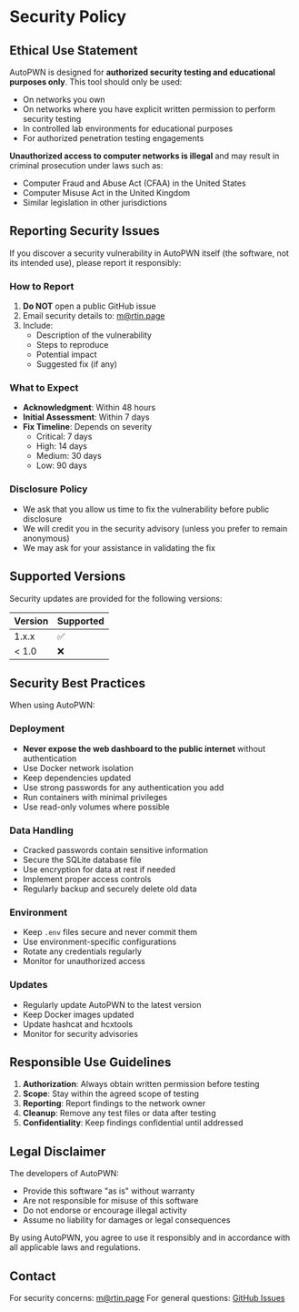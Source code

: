 # Security Policy

## Ethical Use Statement

AutoPWN is designed for **authorized security testing and educational purposes only**. This tool should only be used:

- On networks you own
- On networks where you have explicit written permission to perform security testing
- In controlled lab environments for educational purposes
- For authorized penetration testing engagements

**Unauthorized access to computer networks is illegal** and may result in criminal prosecution under laws such as:
- Computer Fraud and Abuse Act (CFAA) in the United States
- Computer Misuse Act in the United Kingdom
- Similar legislation in other jurisdictions

## Reporting Security Issues

If you discover a security vulnerability in AutoPWN itself (the software, not its intended use), please report it responsibly:

### How to Report

1. **Do NOT** open a public GitHub issue
2. Email security details to: m@rtin.page
3. Include:
   - Description of the vulnerability
   - Steps to reproduce
   - Potential impact
   - Suggested fix (if any)

### What to Expect

- **Acknowledgment**: Within 48 hours
- **Initial Assessment**: Within 7 days
- **Fix Timeline**: Depends on severity
  - Critical: 7 days
  - High: 14 days
  - Medium: 30 days
  - Low: 90 days

### Disclosure Policy

- We ask that you allow us time to fix the vulnerability before public disclosure
- We will credit you in the security advisory (unless you prefer to remain anonymous)
- We may ask for your assistance in validating the fix

## Supported Versions

Security updates are provided for the following versions:

| Version | Supported          |
| ------- | ------------------ |
| 1.x.x   | :white_check_mark: |
| < 1.0   | :x:                |

## Security Best Practices

When using AutoPWN:

### Deployment
- **Never expose the web dashboard to the public internet** without authentication
- Use Docker network isolation
- Keep dependencies updated
- Use strong passwords for any authentication you add
- Run containers with minimal privileges
- Use read-only volumes where possible

### Data Handling
- Cracked passwords contain sensitive information
- Secure the SQLite database file
- Use encryption for data at rest if needed
- Implement proper access controls
- Regularly backup and securely delete old data

### Environment
- Keep `.env` files secure and never commit them
- Use environment-specific configurations
- Rotate any credentials regularly
- Monitor for unauthorized access

### Updates
- Regularly update AutoPWN to the latest version
- Keep Docker images updated
- Update hashcat and hcxtools
- Monitor for security advisories

## Responsible Use Guidelines

1. **Authorization**: Always obtain written permission before testing
2. **Scope**: Stay within the agreed scope of testing
3. **Reporting**: Report findings to the network owner
4. **Cleanup**: Remove any test files or data after testing
5. **Confidentiality**: Keep findings confidential until addressed

## Legal Disclaimer

The developers of AutoPWN:
- Provide this software "as is" without warranty
- Are not responsible for misuse of this software
- Do not endorse or encourage illegal activity
- Assume no liability for damages or legal consequences

By using AutoPWN, you agree to use it responsibly and in accordance with all applicable laws and regulations.

## Contact

For security concerns: m@rtin.page
For general questions: [GitHub Issues](https://github.com/DoomedRamen/autopwn/issues)

